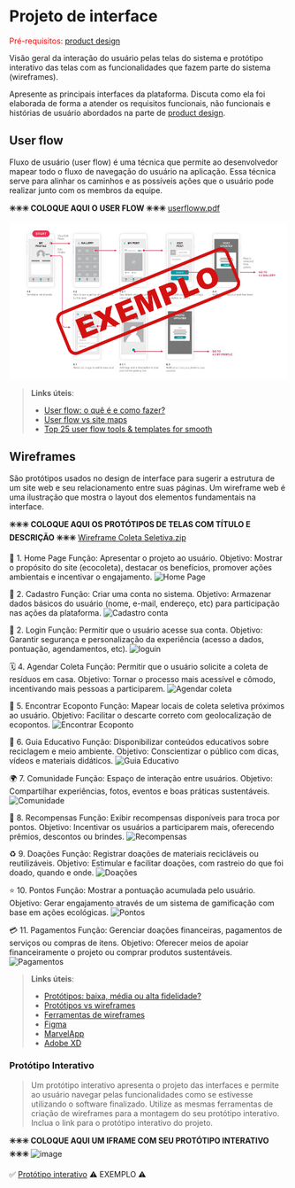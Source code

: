 
# Projeto de interface

<span style="color:red">Pré-requisitos: <a href="03-Product-design.md"> product design</a></span>

 Visão geral da interação do usuário pelas telas do sistema e protótipo interativo das telas com as funcionalidades que fazem parte do sistema (wireframes).

 Apresente as principais interfaces da plataforma. Discuta como ela foi elaborada de forma a atender os requisitos funcionais, não funcionais e histórias de usuário abordados na parte de <a href="03-Product-design.md"> product design</a></span>.

 ## User flow

Fluxo de usuário (user flow) é uma técnica que permite ao desenvolvedor mapear todo o fluxo de navegação do usuário na aplicação. Essa técnica serve para alinhar os caminhos e as possíveis ações que o usuário pode realizar junto com os membros da equipe.

**✳️✳️✳️ COLOQUE AQUI O USER FLOW ✳️✳️✳️**
[userfloww.pdf](https://github.com/user-attachments/files/19624034/userfloww.pdf)


![Exemplo de fluxo de telas](images/exemplo-userflow.png)

> **Links úteis**:
> - [User flow: o quê é e como fazer?](https://medium.com/7bits/fluxo-de-usu%C3%A1rio-user-flow-o-que-%C3%A9-como-fazer-79d965872534)
> - [User flow vs site maps](http://designr.com.br/sitemap-e-user-flow-quais-as-diferencas-e-quando-usar-cada-um/)
> - [Top 25 user flow tools & templates for smooth](https://www.mockplus.com/blog/post/user-flow-tools)


## Wireframes

São protótipos usados no design de interface para sugerir a estrutura de um site web e seu relacionamento entre suas páginas. Um wireframe web é uma ilustração que mostra o layout dos elementos fundamentais na interface.

**✳️✳️✳️ COLOQUE AQUI OS PROTÓTIPOS DE TELAS COM TÍTULO E DESCRIÇÃO ✳️✳️✳️**
[Wireframe Coleta Seletiva.zip](https://github.com/user-attachments/files/19624028/Wireframe.Coleta.Seletiva.zip)


🌿 1. Home Page
Função: Apresentar o projeto ao usuário.
Objetivo: Mostrar o propósito do site (ecocoleta), destacar os benefícios, promover ações ambientais e incentivar o engajamento.
![Home Page](https://github.com/user-attachments/assets/b0bc2ceb-dfa2-431a-8443-4faf3a10da27)

📝 2. Cadastro
Função: Criar uma conta no sistema.
Objetivo: Armazenar dados básicos do usuário (nome, e-mail, endereço, etc) para participação nas ações da plataforma.
![Cadastro conta](https://github.com/user-attachments/assets/c28660c0-8fd1-4b2f-9dcd-ecb1cb336d66)

🔐 2. Login
Função: Permitir que o usuário acesse sua conta.
Objetivo: Garantir segurança e personalização da experiência (acesso a dados, pontuação, agendamentos, etc).
![loguin](https://github.com/user-attachments/assets/addfdef1-1e82-4dbc-9b54-0d53b1cf9c2a)

🗓️ 4. Agendar Coleta
Função: Permitir que o usuário solicite a coleta de resíduos em casa.
Objetivo: Tornar o processo mais acessível e cômodo, incentivando mais pessoas a participarem.
![Agendar coleta](https://github.com/user-attachments/assets/01bcfb04-c377-49d4-a51b-edd59bc2d6db)

📍 5. Encontrar Ecoponto
Função: Mapear locais de coleta seletiva próximos ao usuário.
Objetivo: Facilitar o descarte correto com geolocalização de ecopontos.
![Encontrar Ecoponto](https://github.com/user-attachments/assets/d150f30b-33d7-4eac-a2d9-c68ae5540468)

📘 6. Guia Educativo
Função: Disponibilizar conteúdos educativos sobre reciclagem e meio ambiente.
Objetivo: Conscientizar o público com dicas, vídeos e materiais didáticos.
![Guia Educativo](https://github.com/user-attachments/assets/ad0edc9a-173f-471a-87b0-8809f4d23957)

🌍 7. Comunidade
Função: Espaço de interação entre usuários.
Objetivo: Compartilhar experiências, fotos, eventos e boas práticas sustentáveis.
![Comunidade](https://github.com/user-attachments/assets/2a1a1b15-62f7-4a3f-a436-88801b18c7ef)

🎁 8. Recompensas
Função: Exibir recompensas disponíveis para troca por pontos.
Objetivo: Incentivar os usuários a participarem mais, oferecendo prêmios, descontos ou brindes.
![Recompensas](https://github.com/user-attachments/assets/d45f7108-5c50-4084-86b2-4ce0aae03f47)

♻️ 9. Doações
Função: Registrar doações de materiais recicláveis ou reutilizáveis.
Objetivo: Estimular e facilitar doações, com rastreio do que foi doado, quando e onde.
![Doações](https://github.com/user-attachments/assets/c337e787-d7fe-48c9-939a-514b0f9e198a)

⭐ 10. Pontos
Função: Mostrar a pontuação acumulada pelo usuário.
Objetivo: Gerar engajamento através de um sistema de gamificação com base em ações ecológicas.
![Pontos](https://github.com/user-attachments/assets/5c143de9-346b-4455-ac78-e4ca4ec1774a)

💳 11. Pagamentos
Função: Gerenciar doações financeiras, pagamentos de serviços ou compras de itens.
Objetivo: Oferecer meios de apoiar financeiramente o projeto ou comprar produtos sustentáveis.
![Pagamentos](https://github.com/user-attachments/assets/4fbb3705-17a6-4600-ae72-8f883951aa79)


> **Links úteis**:
> - [Protótipos: baixa, média ou alta fidelidade?](https://medium.com/ladies-that-ux-br/prot%C3%B3tipos-baixa-m%C3%A9dia-ou-alta-fidelidade-71d897559135)
> - [Protótipos vs wireframes](https://www.nngroup.com/videos/prototypes-vs-wireframes-ux-projects/)
> - [Ferramentas de wireframes](https://rockcontent.com/blog/wireframes/)
> - [Figma](https://www.figma.com/)
> - [MarvelApp](https://marvelapp.com/developers/documentation/tutorials/)
> - [Adobe XD](https://www.adobe.com/br/products/xd.html#scroll)


### Protótipo Interativo

> Um protótipo interativo apresenta o projeto das interfaces e permite ao usuário navegar pelas funcionalidades como se estivesse utilizando o software finalizado. Utilize as mesmas ferramentas de criação de wireframes para a montagem do seu protótipo interativo. Inclua o link para o protótipo interativo do projeto.

**✳️✳️✳️ COLOQUE AQUI UM IFRAME COM SEU PROTÓTIPO INTERATIVO ✳️✳️✳️**
![image](https://github.com/user-attachments/assets/5761868f-517b-4962-b573-fc1e21b0f808)


✅ [Protótipo interativo](https://marvelapp.com/prototype/4hd6091?emb=1&iosapp=false&frameless=false)  ⚠️ EXEMPLO ⚠️
